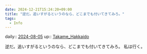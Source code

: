 ```yaml
---
date: 2024-12-21T15:24:20+09:00
title: "逆だ。追いすがるというのなら、どこまでも付いてきてみろ。"
tags:
  - Info
---
```


daily:: [2024-08-05](/Daily_Note/2024-08-05.md)
up:: [Takame_Hakkaido](../Bar/Novel/Nacaria/Takame_Hakkaido.md)

逆だ。追いすがるというのなら、どこまでも付いてきてみろ。
私は行く。